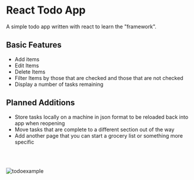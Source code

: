 # React Todo App
A simple todo app written with react to learn the "framework".

## Basic Features
- Add items
- Edit Items
- Delete Items
- Filter Items by those that are checked and those that are not checked
- Display a number of tasks remaining

## Planned Additions
- Store tasks locally on a machine in json format to be reloaded back into app when reopening
- Move tasks that are complete to a different section out of the way
- Add another page that you can start a grocery list or something more specific
<br>
<br>


![todoexample](https://user-images.githubusercontent.com/53584026/212144480-224aa831-13fc-4f47-a0c4-76a7643d2882.png)
